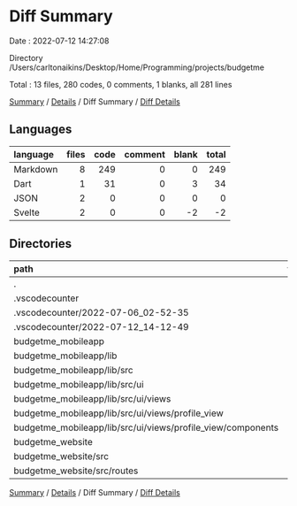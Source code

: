# Diff Summary

Date : 2022-07-12 14:27:08

Directory /Users/carltonaikins/Desktop/Home/Programming/projects/budgetme

Total : 13 files,  280 codes, 0 comments, 1 blanks, all 281 lines

[Summary](results.md) / [Details](details.md) / Diff Summary / [Diff Details](diff-details.md)

## Languages
| language | files | code | comment | blank | total |
| :--- | ---: | ---: | ---: | ---: | ---: |
| Markdown | 8 | 249 | 0 | 0 | 249 |
| Dart | 1 | 31 | 0 | 3 | 34 |
| JSON | 2 | 0 | 0 | 0 | 0 |
| Svelte | 2 | 0 | 0 | -2 | -2 |

## Directories
| path | files | code | comment | blank | total |
| :--- | ---: | ---: | ---: | ---: | ---: |
| . | 13 | 280 | 0 | 1 | 281 |
| .vscodecounter | 10 | 249 | 0 | 0 | 249 |
| .vscodecounter/2022-07-06_02-52-35 | 5 | -275 | 0 | -26 | -301 |
| .vscodecounter/2022-07-12_14-12-49 | 5 | 524 | 0 | 26 | 550 |
| budgetme_mobileapp | 1 | 31 | 0 | 3 | 34 |
| budgetme_mobileapp/lib | 1 | 31 | 0 | 3 | 34 |
| budgetme_mobileapp/lib/src | 1 | 31 | 0 | 3 | 34 |
| budgetme_mobileapp/lib/src/ui | 1 | 31 | 0 | 3 | 34 |
| budgetme_mobileapp/lib/src/ui/views | 1 | 31 | 0 | 3 | 34 |
| budgetme_mobileapp/lib/src/ui/views/profile_view | 1 | 31 | 0 | 3 | 34 |
| budgetme_mobileapp/lib/src/ui/views/profile_view/components | 1 | 31 | 0 | 3 | 34 |
| budgetme_website | 2 | 0 | 0 | -2 | -2 |
| budgetme_website/src | 2 | 0 | 0 | -2 | -2 |
| budgetme_website/src/routes | 2 | 0 | 0 | -2 | -2 |

[Summary](results.md) / [Details](details.md) / Diff Summary / [Diff Details](diff-details.md)